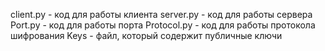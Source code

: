 client.py - код для работы клиента
server.py - код для работы сервера
Port.py - код для работы порта
Protocol.py - код для работы протокола шифрования
Keys - файл, который содержит публичные ключи
